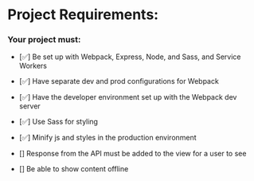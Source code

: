 # Project Requirements:

### Your project must:

- [✅] Be set up with Webpack, Express, Node, and Sass, and Service Workers

- [✅] Have separate dev and prod configurations for Webpack

- [✅] Have the developer environment set up with the Webpack dev server

- [✅] Use Sass for styling

- [✅] Minify js and styles in the production environment

- [] Response from the API must be added to the view for a user to see

- [] Be able to show content offline

